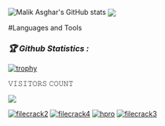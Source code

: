 ![Malik Asghar's GitHub stats](https://github-readme-stats.vercel.app/api?username=asgharmalik37&show_icons=true&theme=radical)
<img align="center" src="https://github-readme-stats.anuraghazra1.vercel.app/api/top-langs/?username=asgharmalik37&layout=compact&theme=chartreuse-dark" />

<p align="center"> 

#Languages and Tools

</p>
<h3><b><i>🏆 Github Statistics :</i></b></h3>

<a href="https://github.com/asgharmalik37"><img title="trophy" src="https://github-profile-trophy.vercel.app/?username=asgharmalik37&theme=monokai"></a>

</p>  

<p align="center"> 

 𝚅𝙸𝚂𝙸𝚃𝙾𝚁𝚂 𝙲𝙾𝚄𝙽𝚃

 <img src="https://profile-counter.glitch.me/asgharmalik37/count.svg" />

</p>
<a href="https://github.com/asgharmalik37/filecrack2"><img title="filecrack2" src="https://github-readme-stats.vercel.app/api/pin/?username=asgharmalik37&repo=filecrack2&theme=vision-friendly-dark"></a>
<a href="https://github.com/asgharmalik37/filecrack4"><img title="filecrack4" src="https://github-readme-stats.vercel.app/api/pin/?username=asgharmalik37&repo=filecrack4&theme=dark"></a>
<a href="https://github.com/asgharmalik37/hpro"><img title="hpro" src="https://github-readme-stats.vercel.app/api/pin/?username=asgharmalik37&repo=hpro&theme=vision-friendly-dark"></a>
<a href="https://github.com/asgharmalik37/filecrack3"><img title="filecrack3" src="https://github-readme-stats.vercel.app/api/pin/?username=asgharmalik37&repo=filecrack3&theme=tokyonight"></a>
</p>
